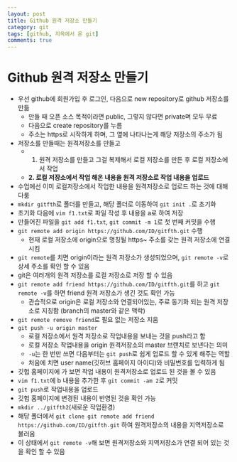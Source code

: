 ```yaml
---
layout: post
title: Github 원격 저장소 만들기
category: git
tags: [github, 지옥에서 온 git]
comments: true
---
```


# Github 원격 저장소 만들기
- 우선 github에 회원가입 후 로그인, 다음으로 new repository로 github 저장소를 만듦
  - 만들 때 오픈 소스 목적이라면 public, 그렇지 않다면 private며 모두 무료
  - 다음으로 create repository를 누름
  - 주소는 https로 시작하게 하며, 그 옆에 나타나는게 해당 저장소의 주소가 됨
- 저장소를 만들때는 원격저장소를 만들고
  - 1. 원격 저장소를 만들고 그걸 복제해서 로컬 저장소를 만든 후 로컬 저장소에서 작업
  - __2. 로컬 저장소에서 작업 해온 내용을 원격 저장소로 작업 내용을 업로드__
- 수업에선 이미 로컬저장소에서 작업한 내용을 원격저장소로 업로드 하는 것에 대해 다룸
- `mkdir gitfth`로 폴더를 만들고, 해당 폴더로 이동하여 `git init .`로 초기화
- 초기화 다음에 `vim f1.txt`로 파일 작성 후 내용을 a로 하여 저장
- 만들어진 파일을 `git add f1.txt`, `git commit -m 1`로 첫 번째 커밋을 수행
- `git remote add origin https://github.com/ID/gitfth.git` 수행
  - 현재 로컬 저장소에 origin으로 명칭될 https~ 주소를 갖는 원격 저장소에 연결시킴
- `git remote`를 치면 origin이라는 원격 저장소가 생성되었으며, `git remote -v`로 상세 주소를 확인 할 수 있음
- git은 여러개의 원격 저장소를 로컬 저장소로 저장 할 수 있음
- `git remote add friend https://github.com/ID/gitfth.git`를 하고 `git remote -v`를 하면 friend 원격 저장소가 생긴 것도 확인 가능
  - 관습적으로 origin은 로컬 저장소와 연결되어있는, 주로 동기화 되는 원격 저장소로 지칭함 (branch의 master와 같은 맥락)
- `git remote remove friend`로 필요 없는 저장소 지움
- `git push -u origin master`
  - 로컬 저장소에서 원격 저장소로 작업내용을 보내는 것을 push라고 함
  - 로컬 저장소 작업내용을 origin 원격저장소의 master 브랜치로 보낸다는 의미
  - `-u`는 한 번만 쓰면 다음부터는 `git push`로 쉽게 업로드 할 수 있게 해주는 역할
  - 처음에 치면 user name(깃허브 홈페이지 아이디)와 비밀번호를 입력하게 됨
- 깃헙 홈페이지에 가 보면 작업 내용이 원격저장소로 업로드 된 것을 볼 수 있음
- `vim f1.txt`에 b 내용을 추가한 후 `git commit -am 2`로 커밋
- `git push`로 작업내용을 업로드
- 깃헙 홈페이지에 변경된 내용이 반영된 것을 확인 가능
- `mkdir ../gitfth2`(새로운 작업환경)
- 해당 폴더에서 `git clone git remote add friend https://github.com/ID/gitfth.git` 하여 원격저장소의 내용을 지역저장소로 불러옴
- 이 상태에서 `git remote -v`해 보면 원격저장소와 지역저장소가 연결 되어 있는 것을 확인 할 수 있음
